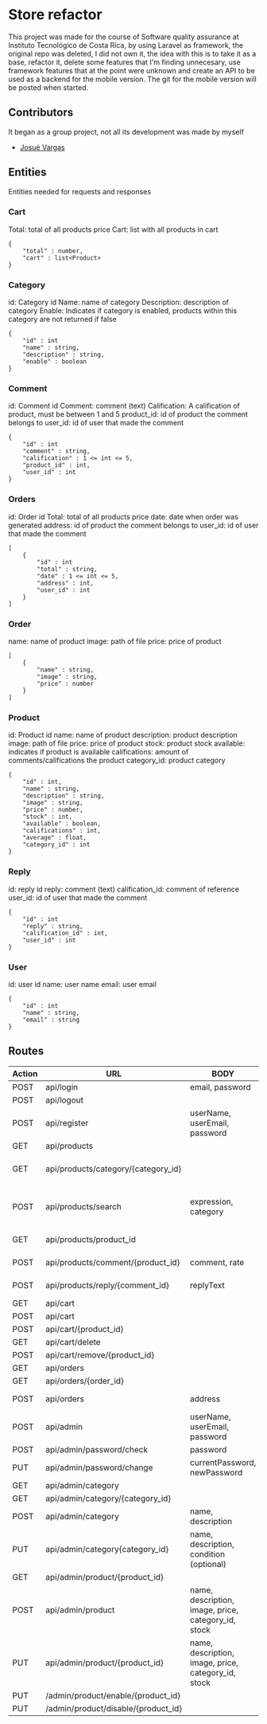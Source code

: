 # Store refactor

This project was made for the course of Software quality assurance at Instituto Tecnológico de Costa Rica, by using Laravel as framework, the original repo was deleted, I did not own it,
the idea with this is to take it as a base, refactor it, delete some features that I'm finding unnecesary, use framework features that at the point were unknown and create an API to be used as a backend for the mobile version. The git for the mobile version will be posted when started.


## Contributors
It began as a group project, not all its development was made by myself

- [Josué Vargas](https://github.com/JoVarHdez)


## Entities

Entities needed for requests and responses

### Cart
Total: total of all products price
Cart: list with all products in cart
```
{
    "total" : number,
    "cart" : list<Product>
}
```

### Category
id: Category id
Name: name of category
Description: description of category
Enable: Indicates if category is enabled, products within this category are not returned if false
```
{
    "id" : int
    "name" : string,
    "description" : string,
    "enable" : boolean
}
```

### Comment
id: Comment id
Comment: comment (text)
Calification: A calification of product, must be between 1 and 5
product_id: id of product the comment belongs to
user_id: id of user that made the comment
```
{
    "id" : int
    "comment" : string,
    "calification" : 1 <= int <= 5,
    "product_id" : int,
    "user_id" : int
}
```

### Orders
id: Order id
Total: total of all products price
date: date when order was generated
address: id of product the comment belongs to
user_id: id of user that made the comment
```
[
    {
        "id" : int
        "total" : string,
        "date" : 1 <= int <= 5,
        "address" : int,
        "user_id" : int
    }
]
```

### Order
name: name of product
image: path of file
price: price of product
```
[
    {
        "name" : string,
        "image" : string,
        "price" : number
    }
]
```

### Product
id: Product id
name: name of product
description: product description
image: path of file
price: price of product
stock: product stock
available: indicates if product is available
califications: amount of comments/califications the product 
category_id: product category
```
{
    "id" : int,
    "name" : string,
    "description" : string,
    "image" : string,
    "price" : number,
    "stock" : int,
    "available" : boolean,
    "califications" : int,
    "average" : float,
    "category_id" : int
}
```

### Reply
id: reply id
reply: comment (text)
calification_id: comment of reference
user_id: id of user that made the comment
```
{
    "id" : int
    "reply" : string,
    "calification_id" : int,
    "user_id" : int
}
```

### User

id: user id
name: user name
email: user email
```
{
    "id" : int
    "name" : string,
    "email" : string
}
```

## Routes
| Action | URL | BODY | RESPONSE |
| ------ | ------ | ------ | ------ |
| POST | api/login | email, password | API token |
| POST | api/logout | | boolean |
| POST | api/register | userName, userEmail, password | boolean |
| GET | api/products |  | list\<Products>  |
| GET | api/products/category/{category_id} | | list\<Product> by the category|
| POST | api/products/search | expression, category | list\<Product> that matches expression and category |
| GET | api/products/product_id | | Product, list\<Comment> |
| POST | api/products/comment/{product_id} | comment, rate | Product, list\<Comment> |
| POST | api/products/reply/{comment_id} | replyText | Product, list\<Comment> |
| GET | api/cart | | Cart |
| POST | api/cart | | boolean |
| POST | api/cart/{product_id} | | boolean |
| GET | api/cart/delete | | boolean |
| POST | api/cart/remove/{product_id} | | boolean |
| GET | api/orders | | Orders |
| GET | api/orders/{order_id} | | Order|
| POST | api/orders | address | boolean or error |
| POST | api/admin | userName, userEmail, password | boolean |
| POST | api/admin/password/check | password | boolean |
| PUT | api/admin/password/change | currentPassword, newPassword | Boolean |
| GET | api/admin/category | | list\<Category> |
| GET | api/admin/category/{category_id} | | Category |
| POST | api/admin/category | name, description | Boolean |
| PUT | api/admin/category{category_id} | name, description, condition (optional) | Boolean |
| GET | api/admin/product/{product_id} | | Product |
| POST | api/admin/product | name, description, image, price, category_id, stock | Boolean |
| PUT | api/admin/product/{product_id} | name, description, image, price, category_id, stock | boolean |
| PUT | /admin/product/enable/{product_id} | | Boolean |
| PUT | /admin/product/disable/{product_id} | | Boolean |